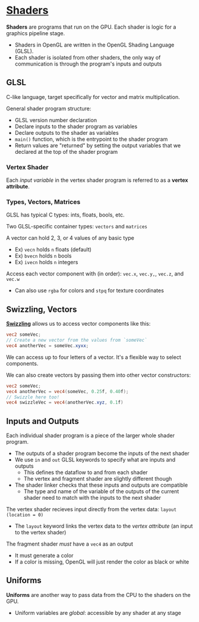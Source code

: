 # [Shaders](https://learnopengl.com/Getting-started/Shaders)

**Shaders** are programs that run on the GPU. Each shader is logic for a graphics pipeline stage.
* Shaders in OpenGL are written in the OpenGL Shading Language (GLSL).
* Each shader is isolated from other shaders, the only way of communication is through the program's inputs and outputs

## GLSL
C-like language, target specifically for vector and matrix multiplication.

General shader program structure:
* GLSL version number declaration
* Declare inputs to the shader program as variables
* Declare outputs to the shader as variables
* `main()` function, which is the entrypoint to the shader program
* Return values are "returned" by setting the output variables that we declared at the top of the shader program

### Vertex Shader
Each *input variable* in the vertex shader program is referred to as a **vertex attribute**.

### Types, Vectors, Matrices
GLSL has typical C types: ints, floats, bools, etc.

Two GLSL-specific container types: `vectors` and `matrices`

A vector can hold 2, 3, or 4 values of any basic type
* Ex) `vecn` holds `n` floats (default)
* Ex) `bvecn` holds `n` bools
* Ex) `ivecn` holds `n` integers

Access each vector component with (in order): `vec.x`, `vec.y,`, `vec.z`, and `vec.w`
* Can also use `rgba` for colors and `stpq` for texture coordinates

## Swizzling, Vectors

[**Swizzling**](https://en.wikipedia.org/wiki/Swizzling_(computer_graphics)) allows us to access vector components like this:

```glsl
vec2 someVec;
// Create a new vector from the values from `someVec`
vec4 anotherVec = someVec.xyxx;
```
We can access up to four letters of a vector. It's a flexible way to select components.

We can also create vectors by passing them into other vector constructors:

```glsl
vec2 someVec;
vec4 anotherVec = vec4(someVec, 0.25f, 0.40f);
// Swizzle here too!
vec4 swizzleVec = vec4(anotherVec.xyz, 0.1f)
```

## Inputs and Outputs

Each individual shader program is a piece of the larger whole shader program.
* The outputs of a shader program become the inputs of the next shader
* We use `in` and `out` GLSL keywords to specify what are inputs and outputs
  * This defines the dataflow to and from each shader
  * The vertex and fragment shader are slightly different though
* The shader linker checks that these inputs and outputs are compatible
  * The type and name of the variable of the outputs of the current shader need to match with the inputs to the next shader

The vertex shader recieves input directly from the vertex data: `layout (location = 0)`
* The `layout` keyword links the vertex data to the *vertex attribute* (an input to the vertex shader)

The fragment shader *must* have a `vec4` as an output
* It must generate a color
* If a color is missing, OpenGL will just render the color as black or white

## Uniforms

**Uniforms** are another way to pass data from the CPU to the shaders on the GPU.
* Uniform variables are *global*: accessible by any shader at any stage

